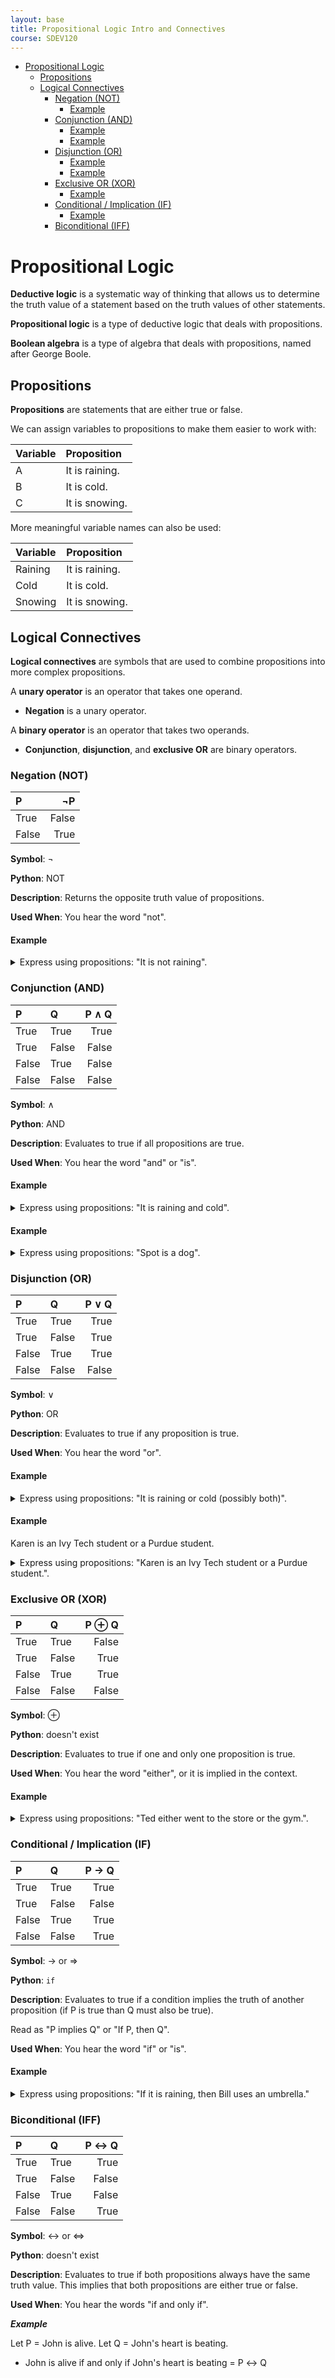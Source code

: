 ```yaml
---
layout: base
title: Propositional Logic Intro and Connectives
course: SDEV120
---
```


- [Propositional Logic](#propositional-logic)
  - [Propositions](#propositions)
  - [Logical Connectives](#logical-connectives)
    - [Negation (NOT)](#negation-not)
      - [Example](#example)
    - [Conjunction (AND)](#conjunction-and)
      - [Example](#example-1)
      - [Example](#example-2)
    - [Disjunction (OR)](#disjunction-or)
      - [Example](#example-3)
      - [Example](#example-4)
    - [Exclusive OR (XOR)](#exclusive-or-xor)
      - [Example](#example-5)
    - [Conditional / Implication (IF)](#conditional--implication-if)
      - [Example](#example-6)
    - [Biconditional (IFF)](#biconditional-iff)

# Propositional Logic

**Deductive logic** is a systematic way of thinking that allows us to determine the truth value of a statement based on the truth values of other statements.

**Propositional logic** is a type of deductive logic that deals with propositions.

**Boolean algebra** is a type of algebra that deals with propositions, named after George Boole.

## Propositions

**Propositions** are statements that are either true or false.

We can assign variables to propositions to make them easier to work with:

| Variable | Proposition    |
| :------- | :------------- |
| A        | It is raining. |
| B        | It is cold.    |
| C        | It is snowing. |

More meaningful variable names can also be used:

| Variable | Proposition    |
| :------- | :------------- |
| Raining  | It is raining. |
| Cold     | It is cold.    |
| Snowing  | It is snowing. |

## Logical Connectives

**Logical connectives** are symbols that are used to combine propositions into more complex propositions.

A **unary operator** is an operator that takes one operand.

- **Negation** is a unary operator.

A **binary operator** is an operator that takes two operands.

- **Conjunction**, **disjunction**, and **exclusive OR** are binary operators.

### Negation (NOT)

| P     |    ¬P |
| :---- | ----: |
| True  | False |
| False |  True |

**Symbol**: ¬

**Python**: NOT

**Description**: Returns the opposite truth value of propositions.

**Used When**: You hear the word "not".

#### Example

<details>
<summary>
Express using propositions: "It is not raining".
</summary>
<div>
<p>Let P = It is raining.</p>
<p>¬P</p>
</div>
</details>

### Conjunction (AND)

| P     | Q     | P ∧ Q |
| :---- | :---- | ----: |
| True  | True  |  True |
| True  | False | False |
| False | True  | False |
| False | False | False |

**Symbol**: ∧

**Python**: AND

**Description**: Evaluates to true if all propositions are true.

**Used When**: You hear the word "and" or "is".

#### Example

<details>
<summary>
Express using propositions: "It is raining and cold".
</summary>
<div>
<p>Let P = It is raining.</p>
<p>Let Q = It is cold.</p>
<p>P ∧ Q</p>
</div>
</details>

#### Example

<details>
<summary>
Express using propositions: "Spot is a dog".
</summary>
<div>
<p>Let Spot = Is Spot.</p>
<p>Let Dog = Is a dog.</p>
<p>Spot ∧ Dog</p>
</div>
</details>

### Disjunction (OR)

| P     | Q     | P ∨ Q |
| :---- | :---- | ----: |
| True  | True  |  True |
| True  | False |  True |
| False | True  |  True |
| False | False | False |

**Symbol**: ∨

**Python**: OR

**Description**: Evaluates to true if any proposition is true.

**Used When**: You hear the word "or".

#### Example

<details>
<summary>
Express using propositions: "It is raining or cold (possibly both)".
</summary>
<div>
<p>Let P = It is raining.</p>
<p>Let Q = It is cold.</p>
<p>P ∨ Q</p>
</div>
</details>

#### Example

Karen is an Ivy Tech student or a Purdue student.

<details>
<summary>
Express using propositions: "Karen is an Ivy Tech student or a Purdue student.".
</summary>
<div>
<p>Let KarenIvyStudent = Karen is an Ivy Tech student.</p>
<p>Let KarenPurdueStudent = Karen is a Purdue student.</p>
<p>KarenIvyStudent ∨ KarenPurdueStudent</p>
</div>
</details>

### Exclusive OR (XOR)

| P     | Q     | P ⊕ Q |
| :---- | :---- | ----: |
| True  | True  | False |
| True  | False |  True |
| False | True  |  True |
| False | False | False |

**Symbol**: ⊕

**Python**: doesn't exist

**Description**: Evaluates to true if one and only one proposition is true.

**Used When**: You hear the word "either", or it is implied in the context.

#### Example

<details>
<summary>
Express using propositions: "Ted either went to the store or the gym.".
</summary>
<div>
<p>Let P = Ted went to the store.</p>
<p>Let Q = Ted went to the gym.</p>
<p>P ⊕ Q</p>
</div>
</details>

### Conditional / Implication (IF)

| P     | Q     | P → Q |
| :---- | :---- | ----: |
| True  | True  |  True |
| True  | False | False |
| False | True  |  True |
| False | False |  True |

**Symbol**: → or ⇒

**Python**: `if`

**Description**: Evaluates to true if a condition implies the truth of another proposition (if P is true than Q must also be true).

Read as "P implies Q" or "If P, then Q".

**Used When**: You hear the word "if" or "is".

#### Example

<details>
<summary>
Express using propositions: "If it is raining, then Bill uses an umbrella."
</summary>
<div>
<p>Let P = It is raining.</p>
<p>Let Q = Bill uses an umbrella.</p>
<p>P → Q</p>
</div>
</details>

### Biconditional (IFF)

| P     | Q     | P ↔ Q |
| :---- | :---- | ----: |
| True  | True  |  True |
| True  | False | False |
| False | True  | False |
| False | False |  True |

**Symbol**: ↔ or ⇔

**Python**: doesn't exist

**Description**: Evaluates to true if both propositions always have the same truth value. This implies that both propositions are either true or false.

**Used When**: You hear the words "if and only if".

**_Example_**

Let P = John is alive.
Let Q = John's heart is beating.

- John is alive if and only if John's heart is beating = P ↔ Q

<!--
TODO: Probably break into another file below here

## Truth Tables

**Truth values** are the values that propositions can have: true or false. These are also called Boolean values.

**Truth tables** are tables that show all possible truth values for propositions in a problem.


## Order of Operations

### Classic Algebra

| Precedence | Operator | Description    |
| :--------: | :------- | :------------- |
|     1      | ()       | Parentheses    |
|     2      | ^        | Exponent       |
|     3      | \*       | Multiplication |
|     3      | /        | Division       |
|     3      | %        | Modulus        |
|     4      | +        | Addition       |
|     4      | -        | Subtraction    |
|     5      | =        | Assignment     |

Order of operations:

- Expressions in brackets evaluate before the outside of the brackets
- Operators with higher precedence evaluate first
- Expressions evaluate left to right

#### Modulus

The **modulus** operator returns the remainder of a division operation.

**_Examples:_**

```
4 % 2   = 2, R0 = 0
5 % 2   = 2, R1 = 1
11 % 9  = 1, R2 = 2
1 % 7   = 0, R1 = 1
```

#### Practice Problems

<details>
    <summary>Solve: 100 - 25 * 3 % 4 </summary>
    <div>
        <p>100 - ((25 * 3) % 4)</p>
        <p>100 - (75 % 4)</p>
        <p>100 - 3</p>
        <p>97</p>
    </div>
</details>

<details>
    <summary>Solve: 32 / 4 + 12 / 6 - 9 % 2</summary>
    <div>
        <p>(32 / 4) + (12 / 6) - (9 % 2)</p>
        <p>8 + 2 - 1</p>
        <p>9</p>
    </div>
</details>

### Boolean Algebra

...

---

TODO: Probably break into another file below here

## Logical Laws

**Logical laws** are rules that can be used to manipulate propositions.

### Associative Laws

...

### Commutative Laws

...

### Distributive Laws

...

### De Morgan's Laws

...

...

Given a set of assumptions, We can use initial truth values to determine the truth values of other propositions.

---

TODO: Probably break into another file below here
... Circuits ... another file? -->
